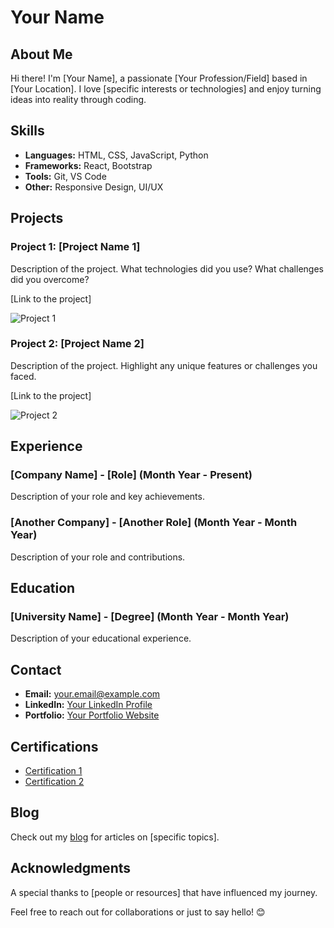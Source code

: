 # Your Name

## About Me

Hi there! I'm [Your Name], a passionate [Your Profession/Field] based in [Your Location]. I love [specific interests or technologies] and enjoy turning ideas into reality through coding.

## Skills

- **Languages:** HTML, CSS, JavaScript, Python
- **Frameworks:** React, Bootstrap
- **Tools:** Git, VS Code
- **Other:** Responsive Design, UI/UX

## Projects

### Project 1: [Project Name 1]
Description of the project. What technologies did you use? What challenges did you overcome?

[Link to the project]

![Project 1](path/to/screenshot.png)

### Project 2: [Project Name 2]
Description of the project. Highlight any unique features or challenges you faced.

[Link to the project]

![Project 2](path/to/screenshot.png)

## Experience

### [Company Name] - [Role] (Month Year - Present)

Description of your role and key achievements.

### [Another Company] - [Another Role] (Month Year - Month Year)

Description of your role and contributions.

## Education

### [University Name] - [Degree] (Month Year - Month Year)

Description of your educational experience.

## Contact

- **Email:** your.email@example.com
- **LinkedIn:** [Your LinkedIn Profile](https://www.linkedin.com/in/yourusername/)
- **Portfolio:** [Your Portfolio Website](https://your-username.github.io)

## Certifications

- [Certification 1](link-to-certification)
- [Certification 2](link-to-certification)

## Blog

Check out my [blog](link-to-blog) for articles on [specific topics].

## Acknowledgments

A special thanks to [people or resources] that have influenced my journey.

Feel free to reach out for collaborations or just to say hello! 😊
